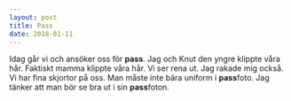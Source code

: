 ```yaml
---
layout: post
title: Pass
date: 2018-01-11
---
```


Idag går vi och ansöker oss för **pass**. Jag och Knut den yngre klippte våra hår. Faktiskt mamma klippte våra hår. Vi ser rena ut. Jag rakade mig också. Vi har fina skjortor på oss. Man måste inte bära uniform i **pass**foto. Jag tänker att man bör se bra ut i sin **pass**foton.
